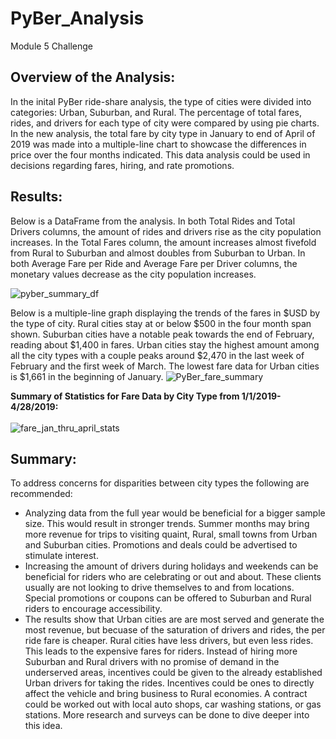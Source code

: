 # PyBer_Analysis
Module 5 Challenge
## Overview of the Analysis: 
In the inital PyBer ride-share analysis, the type of cities were divided into categories: Urban, Suburban, and Rural. The percentage of total fares, rides, and drivers for each type of city were compared by using pie charts. In the new analysis, the total fare by city type in January to end of April of 2019 was made into a multiple-line chart to showcase the differences in price over the four months indicated. This data analysis could be used in decisions regarding fares, hiring, and rate promotions.

## Results: 

Below is a DataFrame from the analysis. In both Total Rides and Total Drivers columns, the amount of rides and drivers rise as the city population increases. In the Total Fares column, the amount increases almost fivefold from Rural to Suburban and almost doubles from Suburban to Urban. In both Average Fare per Ride and Average Fare per Driver columns, the monetary values decrease as the city population increases. 

![pyber_summary_df](https://user-images.githubusercontent.com/98570777/165680042-eb6805f8-3260-4c58-a379-dee5fb3bd990.png)

Below is a multiple-line graph displaying the trends of the fares in $USD by the type of city. Rural cities stay at or below $500 in the four month span shown. Suburban cities have a notable peak towards the end of February, reading about $1,400 in fares. Urban cities stay the highest amount among all the city types with a couple peaks around $2,470 in the last week of February and the first week of March. The lowest fare data for Urban cities is $1,661 in the beginning of January.
![PyBer_fare_summary](https://user-images.githubusercontent.com/98570777/165678282-b43179a4-afdb-479d-9680-359398119a9f.png)

**Summary of Statistics for Fare Data by City Type from 1/1/2019-4/28/2019:**<br /><br />
![fare_jan_thru_april_stats](https://user-images.githubusercontent.com/98570777/165690445-18dd8aa6-79dd-49f2-b5f1-9841301a49fe.png)



## Summary: 
To address concerns for disparities between city types the following are recommended:
  * Analyzing data from the full year would be beneficial for a bigger sample size. This would result in stronger trends. Summer months may bring more revenue for trips to visiting quaint, Rural, small towns from Urban and Suburban cities. Promotions and deals could be advertised to stimulate interest.  
  * Increasing the amount of drivers during holidays and weekends can be beneficial for riders who are celebrating or out and about. These clients usually are not looking to drive themselves to and from locations. Special promotions or coupons can be offered to Suburban and Rural riders to encourage accessibility.
  * The results show that Urban cities are are most served and generate the most revenue, but becuase of the saturation of drivers and rides, the per ride fare is cheaper. Rural cities have less drivers, but even less rides. This leads to the expensive fares for riders. Instead of hiring more Suburban and Rural drivers with no promise of demand in the underserved areas, incentives could be given to the already established Urban drivers for taking the rides. Incentives could be ones to directly affect the vehicle and bring business to Rural economies. A contract could be worked out with local auto shops, car washing stations, or gas stations. More research and surveys can be done to dive deeper into this idea.
 
